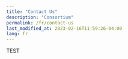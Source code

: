 ```yaml
---
title: "Contact Us"
description: "Consortium"
permalink: /fr/contact-us
last_modified_at: 2023-02-16T11:59:26-04:00
lang: fr
---
```


TEST
